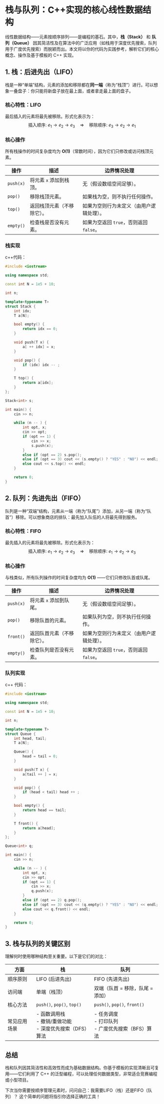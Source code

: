 # 栈与队列：C++实现的核心线性数据结构

线性数据结构——元素按顺序排列——是编程的基石。其中，**栈（Stack）** 和 **队列（Queue）** 因其简洁性及在算法中的广泛应用（如栈用于深度优先搜索，队列用于广度优先搜索）而脱颖而出。本文将以你的代码为实践参考，解析它们的核心概念、操作及基于模板的 C++ 实现。


## 1. 栈：后进先出（LIFO）

栈是一种“单端”结构，元素的添加和移除都在**同一端**（称为“栈顶”）进行。可以想象一叠盘子：你只能将新盘子放在最上面，或者拿走最上面的盘子。

### 核心特性：LIFO

最后插入的元素将最先被移除。形式化表示为：
$$
\text{插入顺序: } e_1 \rightarrow e_2 \rightarrow e_3 \quad \Rightarrow \quad \text{移除顺序: } e_3 \rightarrow e_2 \rightarrow e_1
$$


### 核心操作

所有栈操作的时间复杂度均为 **O(1)**（常数时间），因为它们只修改或访问栈顶元素。

| 操作      | 描述                       | 边界情况处理                             |
| --------- | -------------------------- | ---------------------------------------- |
| `push(x)` | 将元素 `x` 添加到栈顶。    | 无（假设数组空间足够）。                 |
| `pop()`   | 移除栈顶元素。             | 如果栈为空，则不执行任何操作。           |
| `top()`   | 返回栈顶元素（不移除它）。 | 如果为空则行为未定义（由用户逻辑处理）。 |
| `empty()` | 检查栈是否没有元素。       | 如果为空返回 `true`，否则返回 `false`。  |


### 栈实现

c++代码：
```cpp
#include <iostream>

using namespace std;

const int N = 1e5 + 10;

int n;

template<typename T>
struct Stack {
    int idx;
    T a[N];

    bool empty() {
        return idx == 0;
    }

    void push(T x) {
        a[ ++ idx] = x;
    }

    void pop() {
        if (idx) idx -- ;
    }

    T top() {
        return a[idx];
    }
};

Stack<int> s;

int main() {
    cin >> n;

    while (n -- ) {
        int opt, x;
        cin >> opt;
        if (opt == 1) {
            cin >> x;
            s.push(x);
        } 
        else if (opt == 2) s.pop();
        else if (opt == 3) cout << (s.empty() ? "YES" : "NO") << endl;
        else cout << s.top() << endl;
    }

    return 0;
}
```


## 2. 队列：先进先出（FIFO）

队列是一种“双端”结构，元素从一端（称为“队尾”）添加，从另一端（称为“队首”）移除。可以想象商店的排队：最先加入队伍的人将最先得到服务。

### 核心特性：FIFO

最先插入的元素将最先被移除。形式化表示为：
$$
\text{插入顺序: } e_1 \rightarrow e_2 \rightarrow e_3 \quad \Rightarrow \quad \text{移除顺序: } e_1 \rightarrow e_2 \rightarrow e_3
$$


### 核心操作

与栈类似，所有队列操作的时间复杂度均为 **O(1)** ——它们只修改队首或队尾。

| 操作      | 描述                       | 边界情况处理                             |
| --------- | -------------------------- | ---------------------------------------- |
| `push(x)` | 将元素 `x` 添加到队尾。    | 无（假设数组空间足够）。                 |
| `pop()`   | 移除队首的元素。           | 如果队列为空，则不执行任何操作。         |
| `front()` | 返回队首元素（不移除它）。 | 如果为空则行为未定义（由用户逻辑处理）。 |
| `empty()` | 检查队列是否没有元素。     | 如果为空返回 `true`，否则返回 `false`。  |


### 队列实现
c++ 代码：
```cpp
#include <iostream>

using namespace std;

const int N = 1e5 + 10;

int n;

template<typename T>
struct Queue {
    int head, tail;
    T a[N];

    Queue() {
        head = tail = 0;
    }

    void push(T x) {
        a[tail ++ ] = x;
    }

    void pop() {
        if (head < tail) head ++ ;
    }

    bool empty() {
        return head == tail;
    }

    T front() {
        return a[head];
    }
};

Queue<int> q;

int main() {
    cin >> n;

    while (n -- ) {
        int opt, x;
        cin >> opt;
        if (opt == 1) {
            cin >> x;
            q.push(x);
        } 
        else if (opt == 2) q.pop();
        else if (opt == 3) cout << (q.empty() ? "YES" : "NO") << endl;
        else cout << q.front() << endl;
    }

    return 0;
}
```


## 3. 栈与队列的关键区别

理解何时使用哪种结构至关重要。以下是它们的对比：

| 方面         | 栈                                                           | 队列                                                  |
| ------------ | ------------------------------------------------------------ | ----------------------------------------------------- |
| 顺序原则     | LIFO (后进先出)                                              | FIFO (先进先出)                                       |
| 访问端       | 单端（栈顶）                                                 | 双端（队首 = 移除，队尾 = 添加）                      |
| 核心方法     | `push()`, `pop()`, `top()`                                   | `push()`, `pop()`, `front()`                          |
| 常见应用场景 | - 函数调用栈<br>- 撤销/重做功能<br>- 深度优先搜索（DFS）算法 | - 任务调度<br>- 打印队列<br>- 广度优先搜索（BFS）算法 |


## 总结

栈和队列因其简洁性和高效性而成为基础数据结构。你基于模板的实现清晰且可复用——它们利用了 C++ 的泛型编程，可以处理任何数据类型，非常适合竞赛编程或小型项目。

下次当你需要按顺序管理元素时，问问自己：我需要LIFO（栈）还是FIFO（队列）？ 这个简单的问题将指引你选择正确的工具！